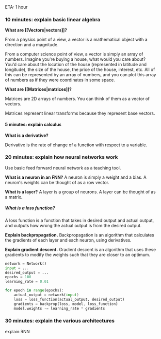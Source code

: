 ETA: 1 hour

### 10 minutes: explain basic linear algebra
**What are [[Vectors|vectors]]?**

From a physics point of a view, a vector is a mathematical object with a direction and a magnitude.

From a computer science point of view, a vector is simply an array of numbers. Imagine you're buying a house, what would you care about? You'd care about the location of the house (represented in latitude and longitude), the size of the house, the price of the house, interest, etc. All of this can be represented by an array of numbers, and you can plot this array of numbers as if they were coordinates in some space.

**What are [[Matrices|matrices]]?**

Matrices are 2D arrays of numbers. You can think of them as a vector of vectors.

Matrices represent linear transforms because they represent base vectors.

#### 5 minutes: explain calculus
**What is a derivative?**

Derivative is the rate of change of a function with respect to a variable.

### 20 minutes: explain how neural networks work
Use basic feed forward neural network as a teaching tool.

**What is a neuron in an FNN?**
A neuron is simply a weight and a bias.
A neuron's weights can be thought of as a row vector.

**What is a layer?**
A layer is a group of neurons.
A layer can be thought of as a matrix.

##### What is a loss function?
A loss function is a function that takes in desired output and actual output, and outputs how wrong the actual output is from the desired output.

**Explain backpropagation.**
Backpropagation is an algorithm that calculates the gradients of each layer and each neuron, using derivatives.

**Explain gradient descent.**
Gradient descent is an algorithm that uses these gradients to modify the weights such that they are closer to an optimum.

```py
network = Network()
input = ...
desired_output = ...
epochs = 100
learning_rate = 0.01

for epoch in range(epochs):
	actual_output = network(input)
	loss = loss_function(actual_output, desired_output)
	gradients = backprop(loss, model, loss_function)
	model.weights -= learning_rate * gradients
```

### 30 minutes: explain the various architectures
explain RNN